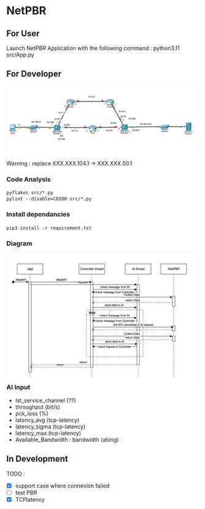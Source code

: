 # NetPBR

## For User
Launch NetPBR Application with the following command :
    python3.11 src/App.py

## For Developer

![Réseaux](resources/Network2.png)

Warning : replace XXX.XXX.104.1 -> XXX.XXX.50.1

### Code Analysis

    pyflakes src/*.py
    pylint --disable=C0200 src/*.py

### Install dependancies
    pip3 install -r requirement.txt

### Diagram
<img src="resources/Diag-Sequence.png"
     alt="Sequence diagram"
     style="float: left; margin-right: 10px;" />

### AI Input

- lst_service_channel (??)
- throughput (bit/s)
- pck_loss (%)
- latency_avg (tcp-latency)
- latency_sigma (tcp-latency)
- latency_max (tcp-latency)
- Available_Bandwidth : bandwidth (abing)

## In Development
TODO :
 - [X] support case where connexion failed
 - [ ] test PBR
 - [X] TCPlatency